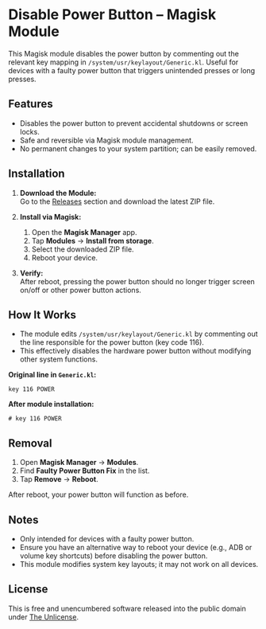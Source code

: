 # Disable Power Button – Magisk Module
This Magisk module disables the power button by commenting out the relevant key mapping in `/system/usr/keylayout/Generic.kl`. Useful for devices with a faulty power button that triggers unintended presses or long presses.  


## Features
- Disables the power button to prevent accidental shutdowns or screen locks.
- Safe and reversible via Magisk module management.
- No permanent changes to your system partition; can be easily removed.  


## Installation
1. **Download the Module:**  
   Go to the [Releases](https://github.com/galib45/disable-power-button-magisk/releases/latest) section and download the latest ZIP file.

2. **Install via Magisk:**
   1. Open the **Magisk Manager** app.  
   2. Tap **Modules** → **Install from storage**.  
   3. Select the downloaded ZIP file.  
   4. Reboot your device.

3. **Verify:**  
   After reboot, pressing the power button should no longer trigger screen on/off or other power button actions.


## How It Works
- The module edits `/system/usr/keylayout/Generic.kl` by commenting out the line responsible for the power button (key code 116).  
- This effectively disables the hardware power button without modifying other system functions.  

**Original line in `Generic.kl`:**
```
key 116 POWER
```
**After module installation:**
```
# key 116 POWER
```

## Removal

1. Open **Magisk Manager** → **Modules**.  
2. Find **Faulty Power Button Fix** in the list.  
3. Tap **Remove** → **Reboot**.  

After reboot, your power button will function as before.  

## Notes
- Only intended for devices with a faulty power button.  
- Ensure you have an alternative way to reboot your device (e.g., ADB or volume key shortcuts) before disabling the power button.  
- This module modifies system key layouts; it may not work on all devices.  

## License
This is free and unencumbered software released into the public domain under [The Unlicense](https://unlicense.org/).
